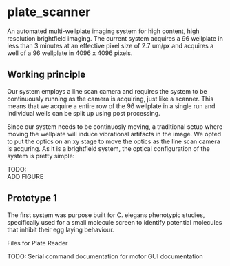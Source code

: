 # plate_scanner
An automated multi-wellplate imaging system for high content, high resolution brightfield imaging. The current system acquires a 96 wellplate in less than 3 minutes at an effective pixel size of 2.7 um/px and acquires a well of a 96 wellplate in 4096 x 4096 pixels.  
## Working principle
Our system employs a line scan camera and requires the system to be continuously running as the camera is acquiring,  just like a scanner. This means that we acquire a entire row of the 96 wellplate in a single run and individual wells can be split up using post processing. 

Since our system needs to be continuosly moving, a traditional setup where moving the wellplate will induce vibrational artifacts in the image. We opted to put the optics on an xy stage to move the optics as the line scan camera is acquring. As it is a brightfield system, the optical configuration of the system is pretty simple:

TODO:  
ADD FIGURE  

## Prototype 1
The first system was purpose built for C. elegans phenotypic studies, specifically used for a small molecule screen to identify potential molecules that inhibit their egg laying behaviour.


Files for Plate Reader

TODO:
Serial command documentation for motor
GUI documentation
